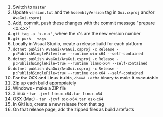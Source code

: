 1. Switch to `master`
1. Update `version.txt` and the `AssemblyVersion` tag in `Gui.csproj` and/or `AvaGui.csproj`
1. Add, commit, push these changes with the commit message "prepare <x.x.x>"
1. `git tag -a 'x.x.x'`, where the x's are the new version number
1. `git push --tags`
1. Locally in Visual Studio, create a release build for each platform
  1. `dotnet publish AvaGui/AvaGui.csproj -c Release -p:PublishSingleFile=true --runtime win-x64 --self-contained`
  1. `dotnet publish AvaGui/AvaGui.csproj -c Release -p:PublishSingleFile=true --runtime linux-x64 --self-contained`
  1. `dotnet publish AvaGui/AvaGui.csproj -c Release -p:PublishSingleFile=true --runtime osx-x64 --self-contained`
1. For the OSX and Linux builds, `chmod +x` the binary to make it executable
1. Zip up each build appropriately
  1. Windows - make a ZIP file
  1. :Linux - `tar -jcvf linux-x64.tar linux-x64`
  1. OSX (Mac) - `tar -jcvf osx-x64.tar osx-x64`
1. In GitHub, create a new release from that tag
1. On that release page, add the zipped files as build artefacts
